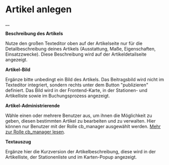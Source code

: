 #  Artikel anlegen

__

**Beschreibung des Artikels**

Nutze den großen Texteditor oben auf der Artikelseite nur für die
Detailbeschreibung deines Artikels (Ausstattung, Maße, Eigenschaften,
Einsatzzwecke). Diese Beschreibung wird auf der Artikeldetailseite angezeigt.

**Artikel-Bild**

Ergänze bitte unbedingt ein Bild des Artikels. Das Beitragsbild wird nicht im
Texteditor integriert, sondern rechts unter dem Button "publizieren"
definiert. Das Bild wird in der Frontend-Karte, in der Stationen- und
Artikelliste sowie im Buchungsprozess angezeigt.

**Artikel-Administrierende**

Wähle einen oder mehrere Benutzer aus, um ihnen die Möglichkeit zu geben,
diesen bestimmten Artikel zu bearbeiten und zu verwalten. Hier können nur
Benutzer mit der Rolle cb_manager ausgewählt werden.
[Mehr zur Rolle cb_manager lesen](/dokumentation/grundlagen/rechte-des-commonsbooking-manager).

**Textauszug**

Ergänze hier die Kurzversion der Artikelbeschreibung, diese wird in der Artikelliste, der Stationenliste und im Karten-Popup angezeigt.

